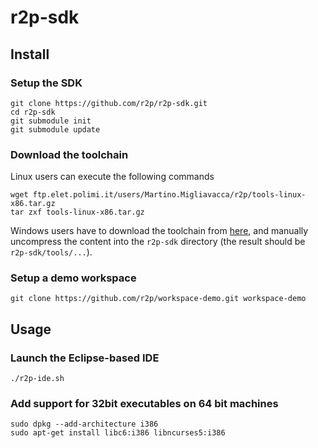 # r2p-sdk

## Install

### Setup the SDK
    git clone https://github.com/r2p/r2p-sdk.git
    cd r2p-sdk
    git submodule init
    git submodule update

### Download the toolchain
Linux users can execute the following commands

    wget ftp.elet.polimi.it/users/Martino.Migliavacca/r2p/tools-linux-x86.tar.gz
    tar zxf tools-linux-x86.tar.gz
    
Windows users have to download the toolchain from [here](ftp://ftp.elet.polimi.it/users/Martino.Migliavacca/r2p/tools-windows-32bit.zip), and manually uncompress the content into the `r2p-sdk` directory (the result should be `r2p-sdk/tools/...`).

### Setup a demo workspace
    git clone https://github.com/r2p/workspace-demo.git workspace-demo

## Usage

### Launch the Eclipse-based IDE
    ./r2p-ide.sh
    
### Add support for 32bit executables on 64 bit machines

    sudo dpkg --add-architecture i386
    sudo apt-get install libc6:i386 libncurses5:i386
